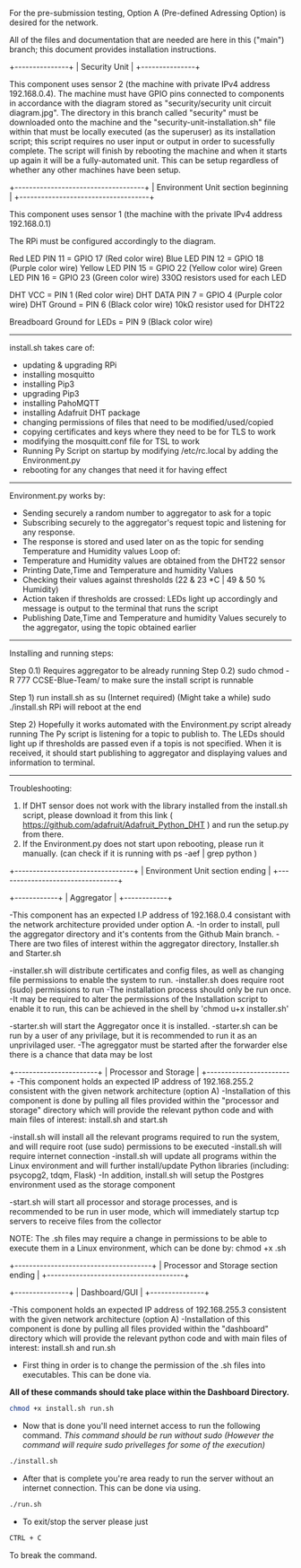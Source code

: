For the pre-submission testing, Option A (Pre-defined Adressing Option) is desired for the network.

All of the files and documentation that are needed are here in this ("main") branch; this document provides installation instructions.


+---------------+
| Security Unit |
+---------------+

This component uses sensor 2 (the machine with private IPv4 address 192.168.0.4).
The machine must have GPIO pins connected to components in accordance with the diagram stored as "security/security unit circuit diagram.jpg".
The directory in this branch called "security" must be downloaded onto the machine and the "security-unit-installation.sh" file within that must be locally executed (as the superuser) as its installation script; this script requires no user input or output in order to sucessfully complete.
The script will finish by rebooting the machine and when it starts up again it will be a fully-automated unit.
This can be setup regardless of whether any other machines have been setup.


+------------------------------------+
| Environment Unit section beginning |
+------------------------------------+

This component uses sensor 1 (the machine with the private IPv4 address 192.168.0.1)

The RPi must be configured accordingly to the diagram.

Red LED	PIN 11 = GPIO 17 (Red color wire)
Blue LED	PIN 12 = GPIO 18 (Purple color wire)
Yellow LED 	PIN 15 = GPIO 22 (Yellow color wire)
Green LED	PIN 16 = GPIO 23 (Green color wire)
330Ω resistors used for each LED

DHT VCC = PIN 1 (Red color wire)
DHT DATA PIN 7 = GPIO 4 (Purple color wire)
DHT Ground  = PIN 6 (Black color wire)
10kΩ resistor used for DHT22

Breadboard Ground for LEDs = PIN 9 (Black color wire)

---------------------------------------------------------------------------------------------

install.sh takes care of: 
- updating & upgrading RPi
- installing mosquitto
- installing Pip3
- upgrading Pip3
- installing PahoMQTT
- installing Adafruit DHT package
- changing permissions of files that need to be modified/used/copied
- copying certificates and keys where they need to be for TLS to work
- modifying the mosquitt.conf file for TSL to work
- Running Py Script on startup by modifying /etc/rc.local by adding the Environment.py
- rebooting for any changes that need it for having effect

-----------------------------------------------------------------------------------------------

Environment.py works by:
- Sending securely a random number to aggregator to ask for a topic
- Subscribing securely to the aggregator's request topic and listening for any response.
- The response is stored and used later on as the topic for sending Temperature and Humidity values
Loop of:
- Temperature and Humidity values are obtained from the DHT22 sensor
- Printing Date,Time and Temperature and humidity Values
- Checking their values against thresholds (22 & 23 *C | 49 & 50 % Humidity)
- Action taken if thresholds are crossed: LEDs light up accordingly and message is output to the terminal that runs the script
- Publishing Date,Time and Temperature and humidity Values securely to the aggregator, using the topic obtained earlier

--------------------------------------------------------------------------------------------------

Installing and running steps:

Step 0.1) Requires aggregator to be already running
Step 0.2) sudo chmod -R 777 CCSE-Blue-Team/ to make sure the install script is runnable

Step 1) run install.sh as su (Internet required) (Might take a while)
sudo ./install.sh
RPi will reboot at the end

Step 2) Hopefully it works automated with the Environment.py script already running
The Py script is listening for a topic to publish to.
The LEDs should light up if thresholds are passed even if a topis is not specified. 
When it is received, it should start publishing to aggregator and displaying values and information to terminal.

------------------------------------------------------------------------------------------------------

Troubleshooting:
1) If DHT sensor does not work with the library installed from the install.sh script, please download it from this link ( https://github.com/adafruit/Adafruit_Python_DHT ) and run the setup.py from there. 
2) If the Environment.py does not start upon rebooting, please run it manually. (can check if it is running with    ps -aef | grep python   )


+---------------------------------+
| Environment Unit section ending |
+---------------------------------+


+------------+
| Aggregator |
+------------+

-This component has an expected I.P address of 192.168.0.4 consistant with the network architecture provided under option A.
-In order to install, pull the aggregator directory and it's contents from the Github Main branch.
-There are two files of interest within the aggregator directory, Installer.sh and Starter.sh

-installer.sh will distribute certificates and config files, as well as changing file permissions to enable the system to run.
-installer.sh does require root (sudo) permissions to run
-The installation process should only be run once.
-It may be required to alter the permissions of the Installation script to enable it to run, this can be achieved in the shell by 'chmod u+x installer.sh'

-starter.sh will start the Aggregator once it is installed.
-starter.sh can be run by a user of any privilage, but it is recommended to run it as an unprivilaged user.
-The agreggator must be started after the forwarder else there is a chance that data may be lost

+-----------------------+
| Processor and Storage |
+-----------------------+
-This component holds an expected IP address of 192.168.255.2 consistent with the given network architecture (option A)
-Installation of this component is done by pulling all files provided within the "processor and storage" directory which will provide the relevant python code and with main files of interest: install.sh and start.sh

-install.sh will install all the relevant programs required to run the system, and will require root (use sudo) permissions to be executed
-install.sh will require internet connection
-install.sh will update all programs within the Linux environment and will further install/update Python libraries (including: psycopg2, tdqm, Flask)
-In addition, install.sh will setup the Postgres environment used as the storage component

-start.sh will start all processor and storage processes, and is recommended to be run in user mode, which will immediately startup tcp servers to receive files from the collector

NOTE: The .sh files may require a change in permissions to be able to execute them in a Linux environment, which can be done by: chmod +x <filename>.sh

+--------------------------------------+
| Processor and Storage section ending |
+--------------------------------------+

+---------------+
| Dashboard/GUI |
+---------------+

-This component holds an expected IP address of 192.168.255.3 consistent with the given network architecture (option A)
-Installation of this component is done by pulling all files provided within the "dashboard" directory which will provide the relevant python code and with main files of interest: install.sh and run.sh
- First thing in order is to change the permission of the .sh files into executables. This can be done via. 

**All of these commands should take place within the Dashboard Directory.**
```bash
chmod +x install.sh run.sh
```
- Now that is done you'll need internet access to run the following command. 	*This command should be run without sudo (However the command will require sudo privelleges for some of the execution)* 
```bash
./install.sh
```
- After that is complete you're area ready to run the server without an internet connection. This can be done via using.
```bash
./run.sh
```
- To exit/stop the server please just
```bash
CTRL + C
``` 
To break the command. 
